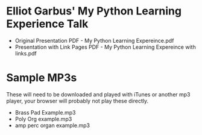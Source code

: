 # Elliot Garbus' My Python Learning Experience Talk

* Original Presentation PDF - My Python Learning Expereince.pdf
* Presentation with Link Pages PDF - My Python Learning Expereince with links.pdf

# Sample MP3s

These will need to be downloaded and played with iTunes or another mp3
player, your browser will probably not play these directly.

* Brass Pad Example.mp3
* Poly Org example.mp3
* amp perc organ example.mp3
